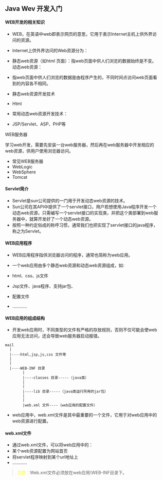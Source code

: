 ## Java Wev 开发入门 ##

#### WEB开发的相关知识 ####

* WEB，在英语中web即表示网页的意思，它用于表示Internet主机上供外界访问的资源。

* Internet上供外界访问的Web资源分为：
 * 静态web资源（如html 页面）：指web页面中供人们浏览的数据始终是不变。
动态web资源：
 * 指web页面中供人们浏览的数据是由程序产生的，不同时间点访问web页面看到的内容各不相同。
* 静态web资源开发技术
 * Html

* 常用动态web资源开发技术：

 * JSP/Servlet、ASP、PHP等

WEB服务器

学习web开发，需要先安装一台web服务器，然后再在web服务器中开发相应的web资源，供用户使用浏览器访问。

* 常见WEB服务器
 * WebLogic
 * WebSphere
 * Tomcat

#### Servlet简介 ####
* Servlet是sun公司提供的一门用于开发动态web资源的技术。
* Sun公司在其API中提供了一个servlet接口，用户若想使用Java程序开发一个动态web资源，只需编写一个servlet接口的实现类，并把这个类部署到web服务器中，就算开发好了一个动态web资源。
* 按照一种约定俗成的称呼习惯，通常我们也把实现了servlet接口的java程序，称之为Servlet。

#### WEB应用程序 ####
* WEB应用程序指供浏览器访问的程序，通常也简称为web应用。

* 一个web应用由多个静态web资源和动态web资源组成，如:
 * html、css、js文件
 * Jsp文件、java程序、支持jar包、
 * 配置文件
 * …………

#### WEB应用的组成结构 ####
* 开发web应用时，不同类型的文件有严格的存放规则，否则不仅可能会使web应用无法访问，还会导致web服务器启动报错。

````
mail
  |
  |----html,jsp,js,css 文件等
  |
  |
  |----WEB-INF 目录
        |
        |----classes 目录-----（java类）
        |
        |
        |----lib 目录-----（java类运行所用的jar包）
        |
        |
        |web.xml 文件----（web应用的配置文件）
 ````
 * web应用中，web.xml文件是其中最重要的一个文件，它用于对web应用中的web资源进行配置。

#### web.xml文件 ####
* 通过web.xml文件，可以将web应用中的：
 * 某个web资源配置为网站首页
 * 将servlet程序映射到某个url地址上
 * …………

><font color="yellow">注意：</font>Web.xml文件必须放在web应用\WEB-INF目录下。
